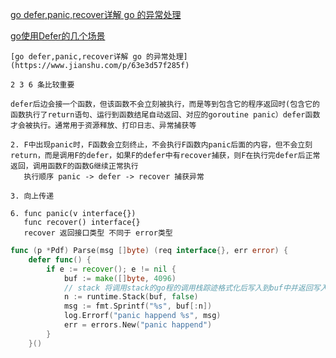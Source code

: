 [go defer,panic,recover详解 go 的异常处理](https://www.jianshu.com/p/63e3d57f285f)

[go使用Defer的几个场景](https://studygolang.com/articles/5932)

```
[go defer,panic,recover详解 go 的异常处理](https://www.jianshu.com/p/63e3d57f285f)

2 3 6 条比较重要

defer后边会接一个函数，但该函数不会立刻被执行，而是等到包含它的程序返回时(包含它的函数执行了return语句、运行到函数结尾自动返回、对应的goroutine panic）defer函数才会被执行。通常用于资源释放、打印日志、异常捕获等

2. F中出现panic时，F函数会立刻终止，不会执行F函数内panic后面的内容，但不会立刻return，而是调用F的defer，如果F的defer中有recover捕获，则F在执行完defer后正常返回，调用函数F的函数G继续正常执行
   执行顺序 panic -> defer -> recover 捕获异常

3. 向上传递   

6. func panic(v interface{})
   func recover() interface{}
   recover 返回接口类型 不同于 error类型 
```


```go
func (p *Pdf) Parse(msg []byte) (req interface{}, err error) {
	defer func() {
		if e := recover(); e != nil {
			buf := make([]byte, 4096)
			// stack 将调用stack的go程的调用栈踪迹格式化后写入到buf中并返回写入的字节数
			n := runtime.Stack(buf, false)
			msg := fmt.Sprintf("%s", buf[:n])
			log.Errorf("panic happend %s", msg)
			err = errors.New("panic happend")
		}
	}()
```
